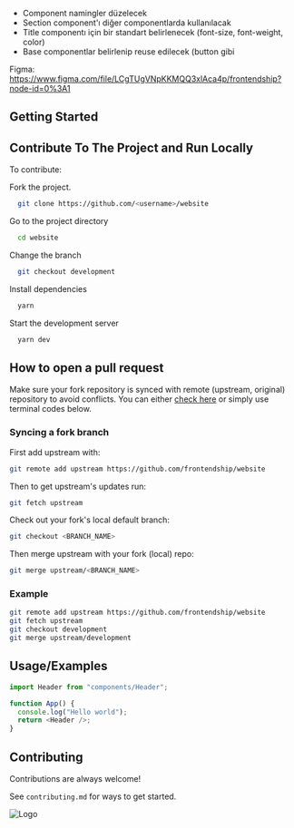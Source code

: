 - Component namingler düzelecek
- Section component'ı diğer componentlarda kullanılacak
- Title componentı için bir standart belirlenecek (font-size, font-weight, color)
- Base componentlar belirlenip reuse edilecek (button gibi

Figma: https://www.figma.com/file/LCgTUgVNpKKMQQ3xlAca4p/frontendship?node-id=0%3A1

## Getting Started

## Contribute To The Project and Run Locally

To contribute:

Fork the project.

```bash
  git clone https://github.com/<username>/website
```

Go to the project directory

```bash
  cd website
```

Change the branch

```bash
  git checkout development
```

Install dependencies

```bash
  yarn
```

Start the development server

```bash
  yarn dev
```

## How to open a pull request

Make sure your fork repository is synced with remote (upstream, original) repository to avoid conflicts. You can either [check here](https://docs.github.com/en/pull-requests/collaborating-with-pull-requests/working-with-forks/syncing-a-fork) or simply use terminal codes below.

### Syncing a fork branch

First add upstream with:

```bash
git remote add upstream https://github.com/frontendship/website
```

Then to get upstream's updates run:

```bash
git fetch upstream
```

Check out your fork's local default branch:

```bash
git checkout <BRANCH_NAME>
```

Then merge upstream with your fork (local) repo:

```bash
git merge upstream/<BRANCH_NAME>
```

### Example

```bash
git remote add upstream https://github.com/frontendship/website
git fetch upstream
git checkout development
git merge upstream/development
```

## Usage/Examples

```javascript
import Header from "components/Header";

function App() {
  console.log("Hello world");
  return <Header />;
}
```

## Contributing

Contributions are always welcome!

See `contributing.md` for ways to get started.

![Logo](https://camo.githubusercontent.com/2d9ba588f573fd812658381f62e52bc54aaa780827a82b2608341fb908f08cff/68747470733a2f2f6d656469612e646973636f72646170702e6e65742f6174746163686d656e74732f313032353334383134313335343037343132342f313033303932373536343034303036313130382f547769747465725f42616e6e65722e706e673f77696474683d31343430266865696768743d343830)
